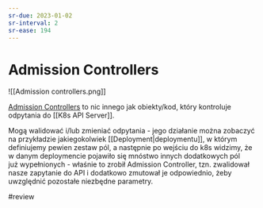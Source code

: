 ```yaml
---
sr-due: 2023-01-02
sr-interval: 2
sr-ease: 194
---
```


# Admission Controllers

![[Admission controllers.png]]

[Admission Controllers](https://kubernetes.io/docs/reference/access-authn-authz/admission-controllers/) to nic innego jak obiekty/kod, który kontroluje odpytania do [[K8s API Server]].

Mogą walidować i/lub zmieniać odpytania - jego działanie można zobaczyć na przykładzie jakiegokolwiek [[Deployment|deploymentu]], w którym definiujemy pewien zestaw pól, a następnie po wejściu do k8s widzimy, że w danym deploymencie pojawiło się mnóstwo innych dodatkowych pól już wypełnionych - właśnie to zrobił Admission Controller, tzn. zwalidował nasze zapytanie do API i dodatkowo zmutował je odpowiednio, żeby uwzględnić pozostałe niezbędne parametry.

#review